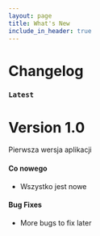 ```yaml
---
layout: page
title: What's New
include_in_header: true
---
```


# Changelog


### `Latest`
# **Version 1.0**
Pierwsza wersja aplikacji 

#### Co nowego
- Wszystko jest nowe

#### Bug Fixes
- More bugs to fix later

